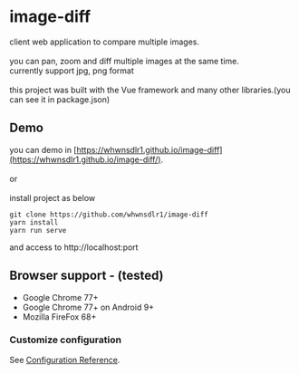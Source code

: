 # image-diff
client web application to compare multiple images.
<br />
<br />
you can pan, zoom and diff multiple images at the same time.
<br />
currently support jpg, png format
<br />
<br />
this project was built with the Vue framework and many other libraries.(you can see it in package.json)



## Demo
you can demo in [https://whwnsdlr1.github.io/image-diff](https://whwnsdlr1.github.io/image-diff/).
<br />
<br />
or
<br />
<br />
install project as below
```
git clone https://github.com/whwnsdlr1/image-diff
yarn install
yarn run serve
```
and access to http://localhost:port

## Browser support - (tested)
- Google Chrome 77+
- Google Chrome 77+ on Android 9+
- Mozilla FireFox 68+

### Customize configuration
See [Configuration Reference](https://cli.vuejs.org/config/).
